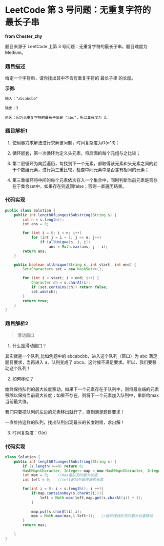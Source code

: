 # LeetCode 第 3 号问题：无重复字符的最长子串

**from Chester_zhy**

题目来源于 LeetCode 上第 3 号问题：无重复字符的最长子串。题目难度为 Medium。

### 题目描述

给定一个字符串，请你找出其中不含有重复字符的 最长子串 的长度。

**示例:**

```
输入："abcabcbb"

输出：3

原因：因为无重复字符的最长子串是 "abc"，所以其长度为 3。
```

### 题目解析1

1. 使用暴力求解法进行求解该问题，时间复杂度为O(n^3)；

2. 循环嵌套，第一次循环为定义头元素，将后面的每个元组与之比较；

3. 第二层循环为向后遍历，每找到下一个元素，都取得该元素和头元素之间的若干个数组元素，进行第三重比较，检查中间元素中是否含有相同的元素；

4. 第三重循环将中间的每个元素依次存入一个集合中，同时判断当前元素是否存在于集合set中，如果存在则返回false；否则一直遍历结束。


### 代码实现

```java
public class Solution {
    public int lengthOfLongestSubstring(String s) {
        int n = s.length();
        int ans = 0;

        for (int i = 0; i < n; i++)
            for (int j = i + 1; j <= n; j++)
                if (allUnique(s, i, j)) 
                    ans = Math.max(ans, j - i);
        return ans;
    }

    public boolean allUnique(String s, int start, int end) {
        Set<Character> set = new HashSet<>();

        for (int i = start; i < end; i++) {
            Character ch = s.charAt(i);
            if (set.contains(ch)) return false;
            set.add(ch);
        }
        return true;
    }
}

```

### 题目解析2

> 滑动窗口

1. 什么是滑动窗口？

其实就是一个队列,比如例题中的 abcabcbb，进入这个队列（窗口）为 abc 满足题目要求，当再进入 a，队列变成了 abca，这时候不满足要求。所以，我们要移动这个队列！

2. 如何移动？

始终保持队列的最大长度移动，如果下一个元素存在于队列中，则将最左端的元素移除以保持当前最大长度；如果不存在，则将下一个元素加入队列中，重新给max当前最大值。

我们只要把队列的左边的元素移出就行了，直到满足题目要求！

一直维持这样的队列，找出队列出现最长的长度时候，求出解！

3. 时间复杂度：O(n)


### 代码实现

```java
class Solution {
    public int lengthOfLongestSubstring(String s) {
        if (s.length()==0) return 0;
        HashMap<Character, Integer> map = new HashMap<Character, Integer>();
        int max = 0;    //max是队列的最大长度
        int left = 0;   //left是队列最左端的元素

        for(int i = 0; i < s.length(); i ++){
            if(map.containsKey(s.charAt(i))){
                left = Math.max(left,map.get(s.charAt(i)) + 1);
            }
        
            map.put(s.charAt(i),i);
            max = Math.max(max,i-left+1);   //始终保持队列的最大长度移动
        }
        return max;
        
    }
}

```